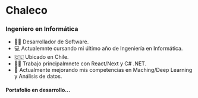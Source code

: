 ###
<h1>Chaleco</h1>
<h3>Ingeniero en Informática</h3>
<ul>
   <li>🧍‍♂️ Desarrollador de Software.</li>
   <li>💻 Actualemnte cursando mi último año de Ingeniería en Informática.</li>
   <li>🇨🇱 Ubicado en Chile.</li>
   <li>🧑‍💻 Trabajo principalmnete con React/Next y C# .NET.</li>
   <li>🧠 Actualmente mejorando mis competencias en Maching/Deep Learning y Análisis de datos.</li>
</ul>

<h4>Portafolio en desarrollo...</h4>
